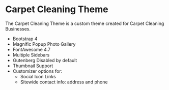 # Carpet Cleaning Theme

The Carpet Cleaning Theme is a custom theme created for Carpet Cleaning Businesses. 

  - Bootstrap 4
  - Magnific Popup Photo Gallery
  - FontAwesome 4.7
  - Multiple Sidebars
  - Gutenberg Disabled by default
  - Thumbnail Support
  - Customizer options for: 
    - Social Icon Links
    - Sitewide contact info: address and phone
